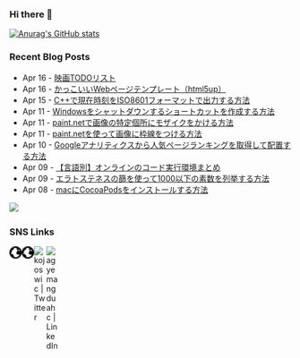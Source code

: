 ### Hi there 👋

[![Anurag's GitHub stats](https://github-readme-stats.vercel.app/api?username=kenjinote)](https://github.com/anuraghazra/github-readme-stats)


### Recent Blog Posts
<!-- feed start -->
- Apr 16 - [映画TODOリスト](https://kenji.blog/posts/%E6%98%A0%E7%94%BBtodo%E3%83%AA%E3%82%B9%E3%83%88/)
- Apr 16 - [かっこいいWebページテンプレート（html5up）](https://kenji.blog/posts/%E3%81%8B%E3%81%A3%E3%81%93%E3%81%84%E3%81%84web%E3%83%9A%E3%83%BC%E3%82%B8%E3%83%86%E3%83%B3%E3%83%97%E3%83%AC%E3%83%BC%E3%83%88html5up/)
- Apr 15 - [C++で現在時刻をISO8601フォーマットで出力する方法](https://kenji.blog/posts/c++%E3%81%A7%E7%8F%BE%E5%9C%A8%E6%99%82%E5%88%BB%E3%82%92iso8601%E3%83%95%E3%82%A9%E3%83%BC%E3%83%9E%E3%83%83%E3%83%88%E3%81%A7%E5%87%BA%E5%8A%9B%E3%81%99%E3%82%8B%E6%96%B9%E6%B3%95/)
- Apr 11 - [Windowsをシャットダウンするショートカットを作成する方法](https://kenji.blog/posts/windows%E3%82%92%E3%82%B7%E3%83%A3%E3%83%83%E3%83%88%E3%83%80%E3%82%A6%E3%83%B3%E3%81%99%E3%82%8B%E3%82%B7%E3%83%A7%E3%83%BC%E3%83%88%E3%82%AB%E3%83%83%E3%83%88%E3%82%92%E4%BD%9C%E6%88%90%E3%81%99%E3%82%8B%E6%96%B9%E6%B3%95/)
- Apr 11 - [paint.netで画像の特定個所にモザイクをかける方法](https://kenji.blog/posts/paint.net%E3%81%A7%E7%94%BB%E5%83%8F%E3%81%AE%E7%89%B9%E5%AE%9A%E5%80%8B%E6%89%80%E3%81%AB%E3%83%A2%E3%82%B6%E3%82%A4%E3%82%AF%E3%82%92%E3%81%8B%E3%81%91%E3%82%8B%E6%96%B9%E6%B3%95/)
- Apr 11 - [paint.netを使って画像に枠線をつける方法](https://kenji.blog/posts/paint.net%E3%82%92%E4%BD%BF%E3%81%A3%E3%81%A6%E7%94%BB%E5%83%8F%E3%81%AB%E6%9E%A0%E7%B7%9A%E3%82%92%E3%81%A4%E3%81%91%E3%82%8B%E6%96%B9%E6%B3%95/)
- Apr 10 - [Googleアナリティクスから人気ページランキングを取得して配置する方法](https://kenji.blog/posts/google%E3%82%A2%E3%83%8A%E3%83%AA%E3%83%86%E3%82%A3%E3%82%AF%E3%82%B9%E3%81%8B%E3%82%89%E4%BA%BA%E6%B0%97%E3%83%9A%E3%83%BC%E3%82%B8%E3%83%A9%E3%83%B3%E3%82%AD%E3%83%B3%E3%82%B0%E3%82%92%E5%8F%96%E5%BE%97%E3%81%97%E3%81%A6%E9%85%8D%E7%BD%AE%E3%81%99%E3%82%8B%E6%96%B9%E6%B3%95/)
- Apr 09 - [【言語別】オンラインのコード実行環境まとめ](https://kenji.blog/posts/%E3%82%AA%E3%83%B3%E3%83%A9%E3%82%A4%E3%83%B3%E3%81%AE%E3%82%B3%E3%83%BC%E3%83%89%E5%AE%9F%E8%A1%8C%E7%92%B0%E5%A2%83%E3%81%BE%E3%81%A8%E3%82%81/)
- Apr 09 - [エラトステネスの篩を使って1000以下の素数を列挙する方法](https://kenji.blog/posts/%E3%82%A8%E3%83%A9%E3%83%88%E3%82%B9%E3%83%86%E3%83%8D%E3%82%B9%E3%81%AE%E7%AF%A9%E3%82%92%E4%BD%BF%E3%81%A3%E3%81%A61000%E4%BB%A5%E4%B8%8B%E3%81%AE%E7%B4%A0%E6%95%B0%E3%82%92%E5%88%97%E6%8C%99%E3%81%99%E3%82%8B%E6%96%B9%E6%B3%95/)
- Apr 08 - [macにCocoaPodsをインストールする方法](https://kenji.blog/posts/mac%E3%81%ABcocoapods%E3%82%92%E3%82%A4%E3%83%B3%E3%82%B9%E3%83%88%E3%83%BC%E3%83%AB%E3%81%99%E3%82%8B%E6%96%B9%E6%B3%95/)
<!-- feed end -->

<!-- GitHub Profile Views Counter -->
![](https://komarev.com/ghpvc/?username=kenjinote)

<!-- SNS Links -->
### SNS Links
[<img align="left" alt="codewithkojo.com" width="22px" src="https://raw.githubusercontent.com/iconic/open-iconic/master/svg/globe.svg" />][website1]
[<img align="left" alt="codewithkojo.com" width="22px" src="https://raw.githubusercontent.com/iconic/open-iconic/master/svg/globe.svg" />][website2]
[<img align="left" alt="kojoswic | Twitter" width="22px" src="https://cdn.jsdelivr.net/npm/simple-icons@v3/icons/twitter.svg" />][twitter]
[<img align="left" alt="agyemangduahc | LinkedIn" width="22px" src="https://cdn.jsdelivr.net/npm/simple-icons@v3/icons/linkedin.svg" />][linkedin]

[website1]: https://hack.jp
[website2]: https://kenji.blog
[twitter]: https://twitter.com/kenjinote
[linkedin]: https://www.linkedin.com/in/kenjinote/

<!--
**kenjinote/kenjinote** is a ✨ _special_ ✨ repository because its `README.md` (this file) appears on your GitHub profile.

Here are some ideas to get you started:

- 🔭 I’m currently working on ...
- 🌱 I’m currently learning ...
- 👯 I’m looking to collaborate on ...
- 🤔 I’m looking for help with ...
- 💬 Ask me about ...
- 📫 How to reach me: ...
- 😄 Pronouns: ...
- ⚡ Fun fact: ...
-->

